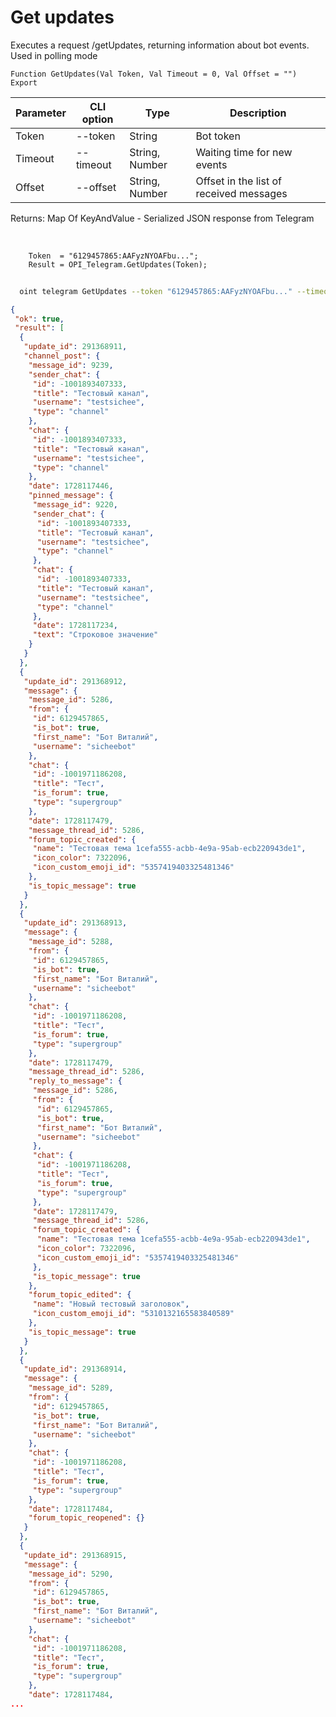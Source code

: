 ﻿---
sidebar_position: 2
---

# Get updates
 Executes a request /getUpdates, returning information about bot events. Used in polling mode



`Function GetUpdates(Val Token, Val Timeout = 0, Val Offset = "") Export`

  | Parameter | CLI option | Type | Description |
  |-|-|-|-|
  | Token | --token | String | Bot token |
  | Timeout | --timeout | String, Number | Waiting time for new events |
  | Offset | --offset | String, Number | Offset in the list of received messages |

  
  Returns:  Map Of KeyAndValue - Serialized JSON response from Telegram

<br/>




```bsl title="Code example"
    Token  = "6129457865:AAFyzNYOAFbu...";
    Result = OPI_Telegram.GetUpdates(Token);
```



```sh title="CLI command example"
    
  oint telegram GetUpdates --token "6129457865:AAFyzNYOAFbu..." --timeout %timeout% --offset %offset%

```

```json title="Result"
{
 "ok": true,
 "result": [
  {
   "update_id": 291368911,
   "channel_post": {
    "message_id": 9239,
    "sender_chat": {
     "id": -1001893407333,
     "title": "Тестовый канал",
     "username": "testsichee",
     "type": "channel"
    },
    "chat": {
     "id": -1001893407333,
     "title": "Тестовый канал",
     "username": "testsichee",
     "type": "channel"
    },
    "date": 1728117446,
    "pinned_message": {
     "message_id": 9220,
     "sender_chat": {
      "id": -1001893407333,
      "title": "Тестовый канал",
      "username": "testsichee",
      "type": "channel"
     },
     "chat": {
      "id": -1001893407333,
      "title": "Тестовый канал",
      "username": "testsichee",
      "type": "channel"
     },
     "date": 1728117234,
     "text": "Строковое значение"
    }
   }
  },
  {
   "update_id": 291368912,
   "message": {
    "message_id": 5286,
    "from": {
     "id": 6129457865,
     "is_bot": true,
     "first_name": "Бот Виталий",
     "username": "sicheebot"
    },
    "chat": {
     "id": -1001971186208,
     "title": "Тест",
     "is_forum": true,
     "type": "supergroup"
    },
    "date": 1728117479,
    "message_thread_id": 5286,
    "forum_topic_created": {
     "name": "Тестовая тема 1cefa555-acbb-4e9a-95ab-ecb220943de1",
     "icon_color": 7322096,
     "icon_custom_emoji_id": "5357419403325481346"
    },
    "is_topic_message": true
   }
  },
  {
   "update_id": 291368913,
   "message": {
    "message_id": 5288,
    "from": {
     "id": 6129457865,
     "is_bot": true,
     "first_name": "Бот Виталий",
     "username": "sicheebot"
    },
    "chat": {
     "id": -1001971186208,
     "title": "Тест",
     "is_forum": true,
     "type": "supergroup"
    },
    "date": 1728117479,
    "message_thread_id": 5286,
    "reply_to_message": {
     "message_id": 5286,
     "from": {
      "id": 6129457865,
      "is_bot": true,
      "first_name": "Бот Виталий",
      "username": "sicheebot"
     },
     "chat": {
      "id": -1001971186208,
      "title": "Тест",
      "is_forum": true,
      "type": "supergroup"
     },
     "date": 1728117479,
     "message_thread_id": 5286,
     "forum_topic_created": {
      "name": "Тестовая тема 1cefa555-acbb-4e9a-95ab-ecb220943de1",
      "icon_color": 7322096,
      "icon_custom_emoji_id": "5357419403325481346"
     },
     "is_topic_message": true
    },
    "forum_topic_edited": {
     "name": "Новый тестовый заголовок",
     "icon_custom_emoji_id": "5310132165583840589"
    },
    "is_topic_message": true
   }
  },
  {
   "update_id": 291368914,
   "message": {
    "message_id": 5289,
    "from": {
     "id": 6129457865,
     "is_bot": true,
     "first_name": "Бот Виталий",
     "username": "sicheebot"
    },
    "chat": {
     "id": -1001971186208,
     "title": "Тест",
     "is_forum": true,
     "type": "supergroup"
    },
    "date": 1728117484,
    "forum_topic_reopened": {}
   }
  },
  {
   "update_id": 291368915,
   "message": {
    "message_id": 5290,
    "from": {
     "id": 6129457865,
     "is_bot": true,
     "first_name": "Бот Виталий",
     "username": "sicheebot"
    },
    "chat": {
     "id": -1001971186208,
     "title": "Тест",
     "is_forum": true,
     "type": "supergroup"
    },
    "date": 1728117484,
...
```
